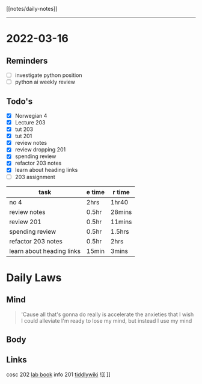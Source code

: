 [[notes/daily-notes]]

---

# 2022-03-16
## Reminders
- [ ] investigate python position 
- [ ] python ai weekly review

## Todo's
- [x] Norwegian 4
- [x] Lecture 203
- [x] tut 203
- [x] tut 201
- [x] review notes
- [x] review dropping 201
- [x] spending review
- [x] refactor 203 notes
- [x] learn about heading links
- [ ] 203 assignment

| task                      | e time | r time |
| --------------------------| ------ | -------|
| no   4                    | 2hrs   | 1hr40  |
| review notes              | 0.5hr  | 28mins |
| review 201                | 0.5hr  | 11mins |
| spending review           | 0.5hr  | 1.5hrs |
| refactor 203 notes        | 0.5hr  | 2hrs   |
| learn about heading links | 15min  | 3mins  |

# Daily Laws
## Mind
> 'Cause all that's gonna do really is accelerate the anxieties that I wish I could alleviate
> I'm ready to lose my mind, but instead I use my mind

## Body

## Links
cosc 202 [lab book](https://cosc202.cspages.otago.ac.nz/lab-book/COSC202LabBook.pdf)
info 201 [tiddlywiki](https://isgb.otago.ac.nz/infosci/INFO201/labs_release/raw/master/output/info201_labs.html#%2FLabs%2FLab%2002%2FLab%202%3A%20Git%20and%20GitBucket:%5B%5B%2FLabs%2FLab%2002%2FLab%202%3A%20Git%20and%20GitBucket%5D%5D)
![[ ]]